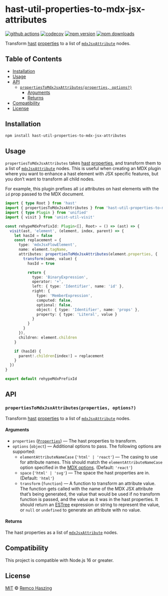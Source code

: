 # hast-util-properties-to-mdx-jsx-attributes

[![github actions](https://github.com/remcohaszing/hast-util-properties-to-mdx-jsx-attributes/actions/workflows/ci.yaml/badge.svg)](https://github.com/remcohaszing/hast-util-properties-to-mdx-jsx-attributes/actions/workflows/ci.yaml)
[![codecov](https://codecov.io/gh/remcohaszing/hast-util-properties-to-mdx-jsx-attributes/branch/main/graph/badge.svg)](https://codecov.io/gh/remcohaszing/hast-util-properties-to-mdx-jsx-attributes)
[![npm version](https://img.shields.io/npm/v/hast-util-properties-to-mdx-jsx-attributes)](https://www.npmjs.com/package/hast-util-properties-to-mdx-jsx-attributes)
[![npm downloads](https://img.shields.io/npm/dm/hast-util-properties-to-mdx-jsx-attributes)](https://www.npmjs.com/package/hast-util-properties-to-mdx-jsx-attributes)

Transform [hast](https://github.com/syntax-tree/hast)
[properties](https://github.com/syntax-tree/hast#properties) to a list of
[`mdxJsxAttribute`](https://github.com/syntax-tree/mdast-util-mdx-jsx#mdxjsxattribute) nodes.

## Table of Contents

- [Installation](#installation)
- [Usage](#usage)
- [API](#api)
  - [`propertiesToMdxJsxAttributes(properties, options?)`](#propertiestomdxjsxattributesproperties-options)
    - [Arguments](#arguments)
    - [Returns](#returns)
- [Compatibility](#compatibility)
- [License](#license)

## Installation

```sh
npm install hast-util-properties-to-mdx-jsx-attributes
```

## Usage

`propertiesToMdxJsxAttributes` takes [hast](https://github.com/syntax-tree/hast)
[properties](https://github.com/syntax-tree/hast#properties), and transform them to a list of
[`mdxJsxAttribute`](https://github.com/syntax-tree/mdast-util-mdx-jsx#mdxjsxattribute) nodes. This
is useful when creating an MDX plugin where you want to enhance a hast element with JSX specific
features, but you don’t want to transform all child nodes.

For example, this plugin prefixes all `id` attributes on hast elements with the `id` prop passed to
the MDX document.

```typescript
import { type Root } from 'hast'
import { propertiesToMdxJsxAttributes } from 'hast-util-properties-to-mdx-jsx-attributes'
import { type Plugin } from 'unified'
import { visit } from 'unist-util-visit'

const rehypeMdxPrefixId: Plugin<[], Root> = () => (ast) => {
  visit(ast, 'element', (element, index, parent) => {
    let hasId = false
    const replacement = {
      type: 'mdxJsxFlowElement',
      name: element.tagName,
      attributes: propertiesToMdxJsxAttributes(element.properties, {
        transform(name, value) {
          hasId = true

          return {
            type: 'BinaryExpression',
            operator: '+',
            left: { type: 'Identifier', name: 'id' },
            right: {
              type: 'MemberExpression',
              computed: false,
              optional: false,
              object: { type: 'Identifier', name: 'props' },
              property: { type: 'Literal', value }
            }
          }
        }
      }),
      children: element.children
    }

    if (hasId) {
      parent!.children[index!] = replacement
    }
  })
}

export default rehypeMdxPrefixId
```

## API

### `propertiesToMdxJsxAttributes(properties, options?)`

Transform [hast](https://github.com/syntax-tree/hast)
[properties](https://github.com/syntax-tree/hast#properties) to a list of
[`mdxJsxAttribute`](https://github.com/syntax-tree/mdast-util-mdx-jsx#mdxjsxattribute) nodes.

#### Arguments

- `properties` ([`Properties`](https://github.com/syntax-tree/hast#properties)) — The hast
  properties to transform.
- `options` (`object`) — Additional options to pass. The following options are supported:
  - `elementAttributeNameCase` (`'html' | 'react'`) — The casing to use for attribute names. This
    should match the `elementAttributeNameCase` option specified in the
    [MDX options](https://mdxjs.com/packages/mdx/#processoroptions). (Default: `'react'`)
  - `space` (`'html' | 'svg'`) — The space the hast properties are in. (Default: `'html'`)
  - `transform` (`function`) — A function to transform an attribute value. The function gets called
    with the name of the MDX JSX attribute that’s being generated, the value that would be used if
    no transform function is passed, and the value as it was in the hast properties. It should
    return an [ESTree](https://github.com/estree/estree) expression or string to represent the
    value, or `null` or `undefined` to generate an attribute with no value.

#### Returns

The hast properties as a list of
[`mdxJsxAttribute`](https://github.com/syntax-tree/mdast-util-mdx-jsx#mdxjsxattribute) nodes.

## Compatibility

This project is compatible with Node.js 16 or greater.

## License

[MIT](LICENSE.md) © [Remco Haszing](https://github.com/remcohaszing)
